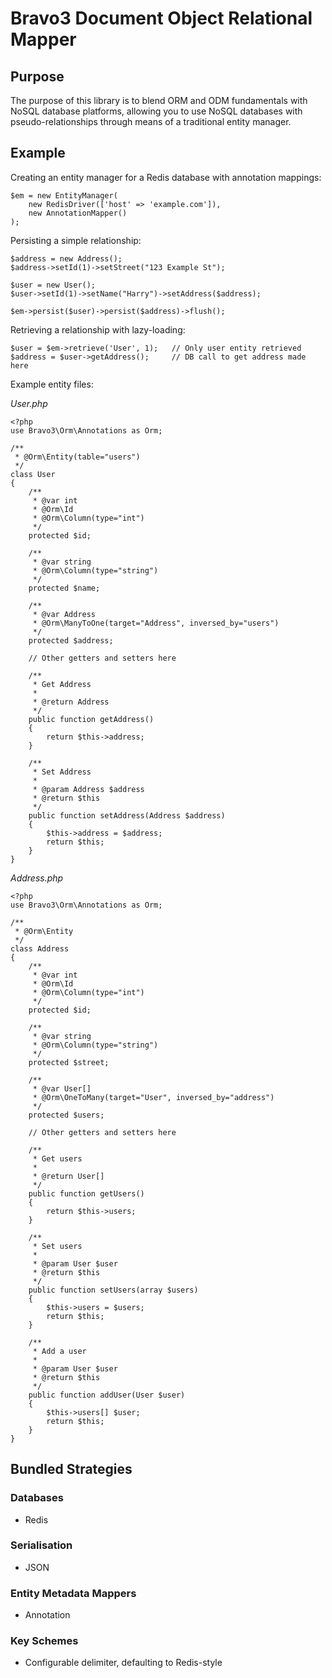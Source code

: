 Bravo3 Document Object Relational Mapper
========================================

Purpose
-------
The purpose of this library is to blend ORM and ODM fundamentals with NoSQL database platforms, allowing you to use 
NoSQL databases with pseudo-relationships through means of a traditional entity manager.

Example
-------
Creating an entity manager for a Redis database with annotation mappings:

    $em = new EntityManager(
        new RedisDriver(['host' => 'example.com']),
        new AnnotationMapper()
    );

Persisting a simple relationship:

    $address = new Address();
    $address->setId(1)->setStreet("123 Example St");

    $user = new User();
    $user->setId(1)->setName("Harry")->setAddress($address);
    
    $em->persist($user)->persist($address)->flush();
    
Retrieving a relationship with lazy-loading:

    $user = $em->retrieve('User', 1);   // Only user entity retrieved
    $address = $user->getAddress();     // DB call to get address made here
    
Example entity files:

*User.php*

    <?php
    use Bravo3\Orm\Annotations as Orm;
    
    /**
     * @Orm\Entity(table="users")
     */
    class User
    {
        /**
         * @var int
         * @Orm\Id
         * @Orm\Column(type="int")
         */
        protected $id;
    
        /**
         * @var string
         * @Orm\Column(type="string")
         */
        protected $name;
    
        /**
         * @var Address
         * @Orm\ManyToOne(target="Address", inversed_by="users")
         */
        protected $address;
    
        // Other getters and setters here
    
        /**
         * Get Address
         *
         * @return Address
         */
        public function getAddress()
        {
            return $this->address;
        }
    
        /**
         * Set Address
         *
         * @param Address $address
         * @return $this
         */
        public function setAddress(Address $address)
        {
            $this->address = $address;
            return $this;
        }
    }

*Address.php*

    <?php
    use Bravo3\Orm\Annotations as Orm;
    
    /**
     * @Orm\Entity
     */
    class Address
    {
        /**
         * @var int
         * @Orm\Id
         * @Orm\Column(type="int")
         */
        protected $id;
    
        /**
         * @var string
         * @Orm\Column(type="string")
         */
        protected $street;
    
        /**
         * @var User[]
         * @Orm\OneToMany(target="User", inversed_by="address")
         */
        protected $users;
    
        // Other getters and setters here
    
        /**
         * Get users
         *
         * @return User[]
         */
        public function getUsers()
        {
            return $this->users;
        }
    
        /**
         * Set users
         *
         * @param User $user
         * @return $this
         */
        public function setUsers(array $users)
        {
            $this->users = $users;
            return $this;
        }

        /**
         * Add a user
         *
         * @param User $user
         * @return $this
         */
        public function addUser(User $user)
        {
            $this->users[] $user;
            return $this;
        }
    }


Bundled Strategies
------------------

### Databases

* Redis

### Serialisation

* JSON

### Entity Metadata Mappers

* Annotation

### Key Schemes

* Configurable delimiter, defaulting to Redis-style

